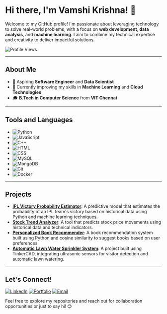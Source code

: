 # Hi there, I'm Vamshi Krishna! 👋

Welcome to my GitHub profile! I'm passionate about leveraging technology to solve real-world problems, with a focus on **web development**, **data analysis**, and **machine learning**. I aim to combine my technical expertise and creativity to deliver impactful solutions.

![Profile Views](https://komarev.com/ghpvc/?username=vammshi2&color=blueviolet)

---

## About Me

- 💼 Aspiring **Software Engineer** and **Data Scientist**
- 🌱 Currently improving my skills in **Machine Learning** and **Cloud Technologies**
- 🎓 **B.Tech in Computer Science** from **VIT Chennai**

---

## Tools and Languages

- ![Python](https://img.shields.io/badge/-Python-3776AB?style=flat-square&logo=python&logoColor=white)
- ![JavaScript](https://img.shields.io/badge/-JavaScript-F7DF1E?style=flat-square&logo=javascript&logoColor=black)
- ![C++](https://img.shields.io/badge/-C++-00599C?style=flat-square&logo=cplusplus&logoColor=white)
- ![HTML](https://img.shields.io/badge/-HTML-E34F26?style=flat-square&logo=html5&logoColor=white)
- ![CSS](https://img.shields.io/badge/-CSS-1572B6?style=flat-square&logo=css3&logoColor=white)
- ![MySQL](https://img.shields.io/badge/-MySQL-4479A1?style=flat-square&logo=mysql&logoColor=white)
- ![MongoDB](https://img.shields.io/badge/-MongoDB-47A248?style=flat-square&logo=mongodb&logoColor=white)
- ![Git](https://img.shields.io/badge/-Git-F05032?style=flat-square&logo=git&logoColor=white)
- ![Docker](https://img.shields.io/badge/-Docker-2496ED?style=flat-square&logo=docker&logoColor=white)

---

## Projects

- [**IPL Victory Probability Estimator**](link-to-repo): A predictive model that estimates the probability of an IPL team's victory based on historical data using Python and machine learning techniques.
- [**Stock Trend Analyzer**](link-to-repo): A tool that predicts stock price movements using historical data and technical indicators.
- [**Personalized Book Recommender**](link-to-repo): A book recommendation system built using Python and cosine similarity to suggest books based on user preferences.
- [**Automatic Lawn Water Sprinkler System**](link-to-repo): A project built using TinkerCAD, integrating ultrasonic sensors for visitor detection and automatic lawn watering.

---

## Let's Connect!

[![LinkedIn](https://img.shields.io/badge/-LinkedIn-0077B5?style=flat-square&logo=linkedin&logoColor=white)](https://www.linkedin.com/in/vammshikrishnat/)
[![Portfolio](https://img.shields.io/badge/-Portfolio-333333?style=flat-square&logo=github&logoColor=white)](https://vammshi2.github.io/Vammshi_Portfolio/)
[![Email](https://img.shields.io/badge/-Email-D14836?style=flat-square&logo=gmail&logoColor=white)](mailto:t.vamshikrishna2@gmail.com)

Feel free to explore my repositories and reach out for collaboration opportunities or just to say hi! 😊

